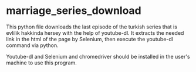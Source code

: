 # marriage_series_download

This python file downloads the last episode of the turkish series that is evlilik hakkinda hersey with the help of youtube-dl.
It extracts the needed link in the html of the page by Selenium, then execute the youtube-dl command via python.

Youtube-dl and Selenium and chromedriver should be installed in the user's machine to use this program.
